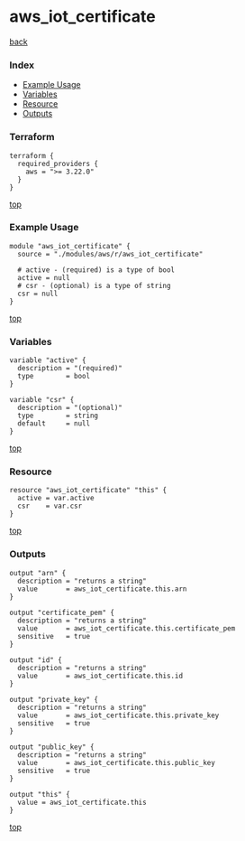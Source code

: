 # aws_iot_certificate
[back](../aws.md)
### Index
- [Example Usage](#example-usage)
- [Variables](#variables)
- [Resource](#resource)
- [Outputs](#outputs)
### Terraform
```hcl
terraform {
  required_providers {
    aws = ">= 3.22.0"
  }
}
```
[top](#index)
### Example Usage
```hcl
module "aws_iot_certificate" {
  source = "./modules/aws/r/aws_iot_certificate"

  # active - (required) is a type of bool
  active = null
  # csr - (optional) is a type of string
  csr = null
}
```
[top](#index)
### Variables
```hcl
variable "active" {
  description = "(required)"
  type        = bool
}

variable "csr" {
  description = "(optional)"
  type        = string
  default     = null
}
```
[top](#index)

### Resource
```hcl
resource "aws_iot_certificate" "this" {
  active = var.active
  csr    = var.csr
}
```
[top](#index)
### Outputs
```hcl
output "arn" {
  description = "returns a string"
  value       = aws_iot_certificate.this.arn
}

output "certificate_pem" {
  description = "returns a string"
  value       = aws_iot_certificate.this.certificate_pem
  sensitive   = true
}

output "id" {
  description = "returns a string"
  value       = aws_iot_certificate.this.id
}

output "private_key" {
  description = "returns a string"
  value       = aws_iot_certificate.this.private_key
  sensitive   = true
}

output "public_key" {
  description = "returns a string"
  value       = aws_iot_certificate.this.public_key
  sensitive   = true
}

output "this" {
  value = aws_iot_certificate.this
}
```
[top](#index)

